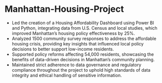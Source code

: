 # Manhattan-Housing-Project
* Led the creation of a Housing Affordability Dashboard using Power BI and Python, integrating data from U.S. Census and local studies, which improved Manhattan’s housing policy effectiveness by 25%.
* Analyzed 1500 community survey responses to address the affordable housing crisis, providing key insights that influenced local policy decisions to better support low-income residents.
* Supported policy reforms affecting 54,000 residents, showcasing the benefits of data-driven decisions in Manhattan’s community planning.
* Maintained strict adherence to data governance and regulatory compliance throughout the project to uphold high standards of data integrity and ethical handling of sensitive information.
